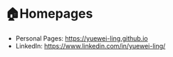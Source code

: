 # 🏠Homepages
- Personal Pages: https://yuewei-ling.github.io
- LinkedIn: https://www.linkedin.com/in/yuewei-ling/
